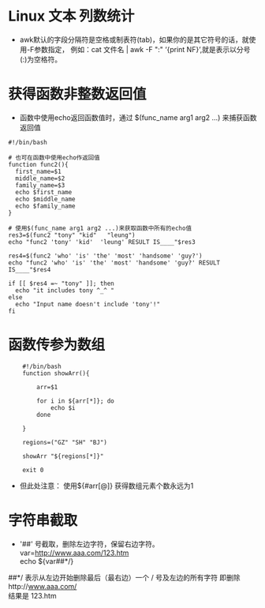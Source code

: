 # Linux 文本 列数统计
- awk默认的字段分隔符是空格或制表符(tab)，如果你的是其它符号的话，就使用-F参数指定，
例如：cat 文件名 | awk -F ":" ‘{print NF}’,就是表示以分号(:)为空格符。
# 获得函数非整数返回值
- 函数中使用echo返回函数值时，通过 $(func_name arg1 arg2 …) 来捕获函数返回值
```
#!/bin/bash

# 也可在函数中使用echo作返回值
function func2(){
  first_name=$1
  middle_name=$2
  family_name=$3
  echo $first_name
  echo $middle_name
  echo $family_name
}

# 使用$(func_name arg1 arg2 ...)来获取函数中所有的echo值
res3=$(func2 "tony" "kid"   "leung")
echo "func2 'tony' 'kid'  'leung' RESULT IS____"$res3

res4=$(func2 'who' 'is' 'the' 'most' 'handsome' 'guy?')
echo "func2 'who' 'is' 'the' 'most' 'handsome' 'guy?' RESULT IS____"$res4

if [[ $res4 =~ "tony" ]]; then
  echo "it includes tony ^_^ "
else
  echo "Input name doesn't include 'tony'!"
fi
```
# 函数传参为数组
```
    #!/bin/bash
    function showArr(){
     
        arr=$1
     
        for i in ${arr[*]}; do
            echo $i
        done
     
    }
     
    regions=("GZ" "SH" "BJ")
     
    showArr "${regions[*]}"
     
    exit 0
```
- 但此处注意：
使用${#arr[@]} 获得数组元素个数永远为1

# 字符串截取
- '##' 号截取，删除左边字符，保留右边字符。
var=http://www.aaa.com/123.htm<br>
echo ${var##*/}

##*/ 表示从左边开始删除最后（最右边）一个 / 号及左边的所有字符
即删除http://www.aaa.com/
<br>
结果是 123.htm
